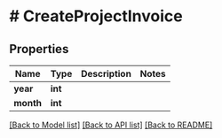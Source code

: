 # # CreateProjectInvoice

## Properties

Name | Type | Description | Notes
------------ | ------------- | ------------- | -------------
**year** | **int** |  |
**month** | **int** |  |

[[Back to Model list]](../../README.md#models) [[Back to API list]](../../README.md#endpoints) [[Back to README]](../../README.md)
